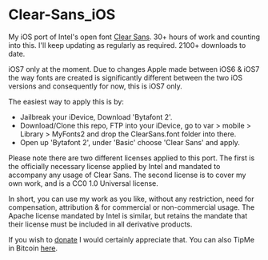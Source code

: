 Clear-Sans_iOS
==============

My iOS port of Intel's open font [Clear Sans](https://01.org/clear-sans). 30+ hours of work and counting into this. I'll keep updating as regularly as required. 2100+ downloads to date.

iOS7 only at the moment. Due to changes Apple made between iOS6 & iOS7 the way fonts are created is significantly different between the two iOS versions and consequently for now, this is iOS7 only.

The easiest way to apply this is by:

* Jailbreak your iDevice, Download 'Bytafont 2'.
* Download/Clone this repo, FTP into your iDevice, go to var > mobile > Library > MyFonts2 and drop the ClearSans.font folder into there.
* Open up 'Bytafont 2', under 'Basic' choose 'Clear Sans' and apply.

Please note there are two different licenses applied to this port. The first is the officially necessary license applied by Intel and mandated to accompany any usage of Clear Sans. The second license is to cover my own work, and is a CC0 1.0 Universal license.

In short, you can use my work as you like, without any restriction, need for compensation, attribution & for commercial or non-commercial usage. The Apache license mandated by Intel is similar, but retains the mandate that their license must be included in all derivative products.

If you wish to [donate](https://www.paypal.com/cgi-bin/webscr?cmd=_s-xclick&hosted_button_id=GFTBGC4D59KCU) I would certainly appreciate that. You can also TipMe in Bitcoin [here](http://DomT4.tip.me).
